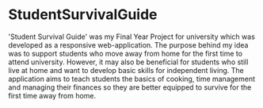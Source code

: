 # StudentSurvivalGuide
'Student Survival Guide' was my Final Year Project for university which was developed as a responsive web-application. The purpose behind my idea was to support students who move away from home for the first time to attend university. However, it may also be beneficial for students who still live at home and want to develop basic skills for independent living. The application aims to teach students the basics of cooking, time management and managing their finances so they are better equipped to survive for the first time away from home.
